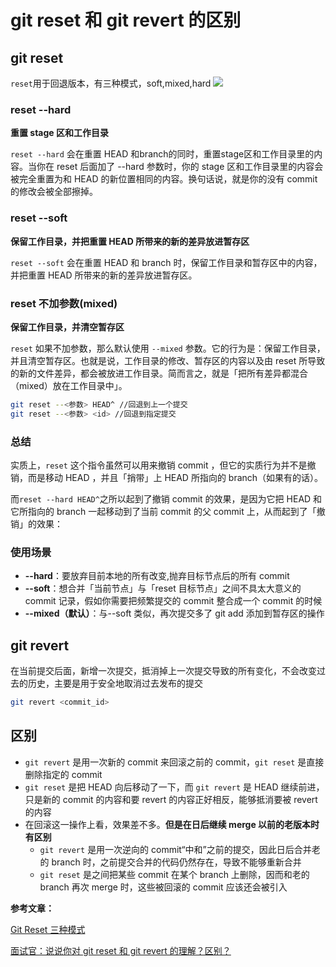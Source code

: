 # git reset 和 git revert 的区别

## git reset

`reset`用于回退版本，有三种模式，soft,mixed,hard
![](https://upload-images.jianshu.io/upload_images/4428238-fcad08ebe26933a6.png?imageMogr2/auto-orient/strip|imageView2/2/w/638/format/webp)

### reset --hard
**重置 stage 区和工作目录**

`reset --hard` 会在重置 HEAD 和branch的同时，重置stage区和工作目录里的内容。当你在 reset 后面加了 --hard 参数时，你的 stage 区和工作目录里的内容会被完全重置为和 HEAD 的新位置相同的内容。换句话说，就是你的没有 commit 的修改会被全部擦掉。

### reset --soft
**保留工作目录，并把重置 HEAD 所带来的新的差异放进暂存区**

`reset --soft` 会在重置 HEAD 和 branch 时，保留工作目录和暂存区中的内容，并把重置 HEAD 所带来的新的差异放进暂存区。

### reset 不加参数(mixed)
**保留工作目录，并清空暂存区**

`reset` 如果不加参数，那么默认使用 `--mixed` 参数。它的行为是：保留工作目录，并且清空暂存区。也就是说，工作目录的修改、暂存区的内容以及由 reset 所导致的新的文件差异，都会被放进工作目录。简而言之，就是「把所有差异都混合（mixed）放在工作目录中」。


```bash
git reset --<参数> HEAD^ //回退到上一个提交
git reset --<参数> <id> //回退到指定提交
```

### 总结

实质上，`reset` 这个指令虽然可以用来撤销 commit ，但它的实质行为并不是撤销，而是移动 HEAD ，并且「捎带」上 HEAD 所指向的 branch（如果有的话）。

而`reset --hard HEAD^`之所以起到了撤销 commit 的效果，是因为它把 HEAD 和它所指向的 branch 一起移动到了当前 commit 的父 commit 上，从而起到了「撤销」的效果：

### 使用场景

- **--hard**：要放弃目前本地的所有改变,抛弃目标节点后的所有 commit
- **--soft**：想合并「当前节点」与「reset 目标节点」之间不具太大意义的 commit 记录，假如你需要把频繁提交的 commit 整合成一个 commit 的时候
- **--mixed（默认）**：与--soft 类似，再次提交多了 git add 添加到暂存区的操作

## git revert

在当前提交后面，新增一次提交，抵消掉上一次提交导致的所有变化，不会改变过去的历史，主要是用于安全地取消过去发布的提交

```bash
git revert <commit_id>
```

## 区别

- `git revert` 是用一次新的 commit 来回滚之前的 commit，`git reset` 是直接删除指定的 commit
- `git reset` 是把 HEAD 向后移动了一下，而 `git revert` 是 HEAD 继续前进，只是新的 commit 的内容和要 revert 的内容正好相反，能够抵消要被 revert 的内容
- 在回滚这一操作上看，效果差不多。**但是在日后继续 merge 以前的老版本时有区别**
  - `git revert` 是用一次逆向的 commit“中和”之前的提交，因此日后合并老的 branch 时，之前提交合并的代码仍然存在，导致不能够重新合并
  - `git reset` 是之间把某些 commit 在某个 branch 上删除，因而和老的 branch 再次 merge 时，这些被回滚的 commit 应该还会被引入

**参考文章：**

[Git Reset 三种模式](https://www.jianshu.com/p/c2ec5f06cf1a)

[面试官：说说你对 git reset 和 git revert 的理解？区别？](https://mp.weixin.qq.com/s/Z3kLQz67omQdT8GA5LsC7g)
